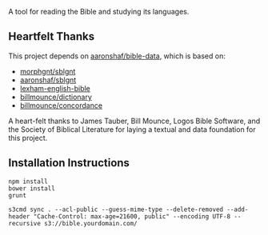 A tool for reading the Bible and studying its languages.

## Heartfelt Thanks

This project depends on [aaronshaf/bible-data](https://github.com/aaronshaf/bible-data), which is based on:

* [morphgnt/sblgnt](https://github.com/morphgnt/sblgnt)
* [aaronshaf/sblgnt](https://github.com/aaronshaf/sblgnt)
* [lexham-english-bible](https://github.com/aaronshaf/lexham-english-bible)
* [billmounce/dictionary](https://github.com/billmounce/dictionary)
* [billmounce/concordance](https://github.com/billmounce/concordance)

A heart-felt thanks to James Tauber, Bill Mounce, Logos Bible Software, and the Society of Biblical Literature for laying a textual and data foundation for this project.

## Installation Instructions

```
npm install
bower install
grunt
```

```
s3cmd sync . --acl-public --guess-mime-type --delete-removed --add-header "Cache-Control: max-age=21600, public" --encoding UTF-8 --recursive s3://bible.yourdomain.com/
```